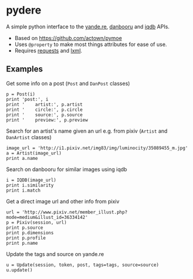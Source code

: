 pydere  
======  

A simple python interface to the [yande.re](https://yande.re), [danbooru](https://danbooru.donmai.us) and [iqdb](http://iqdb.org/) APIs. 

- Based on https://github.com/actown/pymoe  
- Uses `@property` to make most things attributes for ease of use.  
- Requires [requests](http://docs.python-requests.org/en/latest/) and [lxml](http://lxml.de/).  

Examples  
--------  

Get some info on a post (`Post` and `DanPost` classes) 

    p = Post(i)  
    print 'post:', i  
    print '    artist:', p.artist  
    print '    circle:', p.circle  
    print '    source:', p.source  
    print '    preview:', p.preview  

Search for an artist's name given an url e.g. from pixiv (`Artist` and `DanArtist` classes) 

    image_url = 'http://i1.pixiv.net/img83/img/luminocity/35089455_m.jpg'  
    a = Artist(image_url)  
    print a.name  

Search on danbooru for similar images using iqdb  

    i = IQDB(image_url)  
    print i.similarity  
    print i.match  

Get a direct image url and other info from pixiv  

    url = 'http://www.pixiv.net/member_illust.php?mode=medium&illust_id=36334142'  
    p = Pixiv(session, url)  
    print p.source  
    print p.dimensions  
    print p.profile
    print p.name

Update the tags and source on yande.re  

    u = Update(session, token, post, tags=tags, source=source)  
    u.update()  

